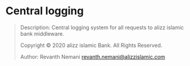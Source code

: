 # Central logging

>Description: Central logging system for all requests to alizz islamic bank middleware.
>
>Copyright © 2020 alizz islamic Bank. All Rights Reserved.
>
>Author: Revanth Nemani <revanth.nemani@alizzislamic.com>

